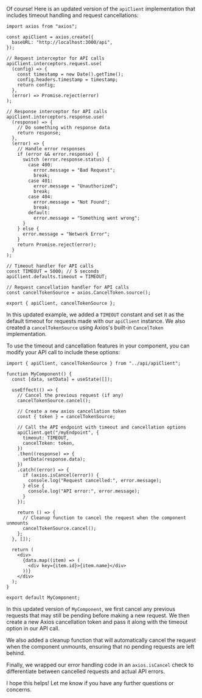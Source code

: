 Of course! Here is an updated version of the `apiClient` implementation that includes timeout handling and request cancellations:

```
import axios from "axios";

const apiClient = axios.create({
  baseURL: "http://localhost:3000/api",
});

// Request interceptor for API calls
apiClient.interceptors.request.use(
  (config) => {
    const timestamp = new Date().getTime();
    config.headers.timestamp = timestamp;
    return config;
  },
  (error) => Promise.reject(error)
);

// Response interceptor for API calls
apiClient.interceptors.response.use(
  (response) => {
    // Do something with response data
    return response;
  },
  (error) => {
    // Handle error responses
    if (error && error.response) {
      switch (error.response.status) {
        case 400:
          error.message = "Bad Request";
          break;
        case 401:
          error.message = "Unauthorized";
          break;
        case 404:
          error.message = "Not Found";
          break;
        default:
          error.message = "Something went wrong";
      }
    } else {
      error.message = "Network Error";
    }
    return Promise.reject(error);
  }
);

// Timeout handler for API calls
const TIMEOUT = 5000; // 5 seconds
apiClient.defaults.timeout = TIMEOUT;

// Request cancellation handler for API calls
const cancelTokenSource = axios.CancelToken.source();

export { apiClient, cancelTokenSource };
```

In this updated example, we added a `TIMEOUT` constant and set it as the default timeout for requests made with our `apiClient` instance. We also created a `cancelTokenSource` using Axios's built-in `CancelToken` implementation.

To use the timeout and cancellation features in your component, you can modify your API call to include these options:

```
import { apiClient, cancelTokenSource } from "../api/apiClient";

function MyComponent() {
  const [data, setData] = useState([]);

  useEffect(() => {
    // Cancel the previous request (if any)
    cancelTokenSource.cancel();
    
    // Create a new axios cancellation token
    const { token } = cancelTokenSource;

    // Call the API endpoint with timeout and cancellation options
    apiClient.get("/myEndpoint", {
      timeout: TIMEOUT,
      cancelToken: token,
    })
    .then((response) => {
      setData(response.data);
    })
    .catch((error) => {
      if (axios.isCancel(error)) {
        console.log("Request cancelled:", error.message);
      } else {
        console.log("API error:", error.message);
      }
    });

    return () => {
      // Cleanup function to cancel the request when the component unmounts
      cancelTokenSource.cancel();
    };
  }, []);

  return (
    <div>
      {data.map((item) => (
        <div key={item.id}>{item.name}</div>
      ))}
    </div>
  );
}

export default MyComponent;
```

In this updated version of `MyComponent`, we first cancel any previous requests that may still be pending before making a new request. We then create a new Axios cancellation token and pass it along with the timeout option in our API call.

We also added a cleanup function that will automatically cancel the request when the component unmounts, ensuring that no pending requests are left behind.

Finally, we wrapped our error handling code in an `axios.isCancel` check to differentiate between cancelled requests and actual API errors.

I hope this helps! Let me know if you have any further questions or concerns.